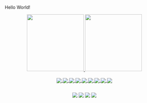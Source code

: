 Hello World!

<div align="center">
  <a href="https://github.com/BrunoCzeck">
  <img height="180em" src="https://github-readme-stats.vercel.app/api?username=BrunoCzeck&show_icons=true&theme=transparent"/>
  <img height="180em" src="https://github-readme-stats.vercel.app/api/top-langs/?username=BrunoCzeck&layout=compact&langs_count=7&theme=algolia"/>
</div>
<div style="display: inline_block" align="center"><br>
  <img align="center"  src="https://cdn.jsdelivr.net/gh/devicons/devicon/icons/php/php-original.svg">
  <img align="center"  src="https://img.shields.io/badge/React-20232A?style=for-the-badge&logo=react&logoColor=61DAFB">
  <img align="center"  src="https://img.shields.io/badge/Express.js-404D59?style=for-the-badge">
  <img align="center"  src="https://img.shields.io/badge/Prisma-3982CE?style=for-the-badge&logo=Prisma&logoColor=white">
  <img align="center"  src="https://img.shields.io/badge/Node.js-43853D?style=for-the-badge&logo=node.js&logoColor=white"> 
  <img align="center"  src="https://img.shields.io/badge/JavaScript-F7DF1E?style=for-the-badge&logo=javascript&logoColor=black">
  <img align="center"  src="https://img.shields.io/badge/HTML5-E34F26?style=for-the-badge&logo=html5&logoColor=white">
  <img align="center"  src="https://img.shields.io/badge/CSS3-1572B6?style=for-the-badge&logo=css3&logoColor=white">
  <img align="center"  src="https://img.shields.io/badge/Bootstrap-563D7C?style=for-the-badge&logo=bootstrap&logoColor=white">
</div>
  
<h2 dir="auto"></h2>
 
<div align="center"> 
  <a href="https://instagram.com/bgck_" target="_blank"><img src="https://img.shields.io/badge/-Instagram-%23E4405F?style=for-the-badge&logo=instagram&logoColor=white" target="_blank"></a>
  <a href="https://www.facebook.com/BrunoGomesCzeck" target="_blank"><img src="https://img.shields.io/badge/Facebook-1877F2?style=for-the-badge&logo=facebook&logoColor=white" target="_blank"></a>
  <a href = "mailto:brunoczeck@hotmail.com"><img src="https://img.shields.io/badge/Microsoft_Outlook-0078D4?style=for-the-badge&logo=microsoft-outlook&logoColor=white" target="_blank"></a>
  <a href="https://www.linkedin.com/in/bruno-czeck" target="_blank"><img src="https://img.shields.io/badge/-LinkedIn-%230077B5?style=for-the-badge&logo=linkedin&logoColor=white" target="_blank"></a> 
</div>
